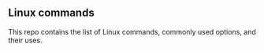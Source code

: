 ## Linux commands
This repo contains the list of Linux commands, commonly used options, and their uses.

